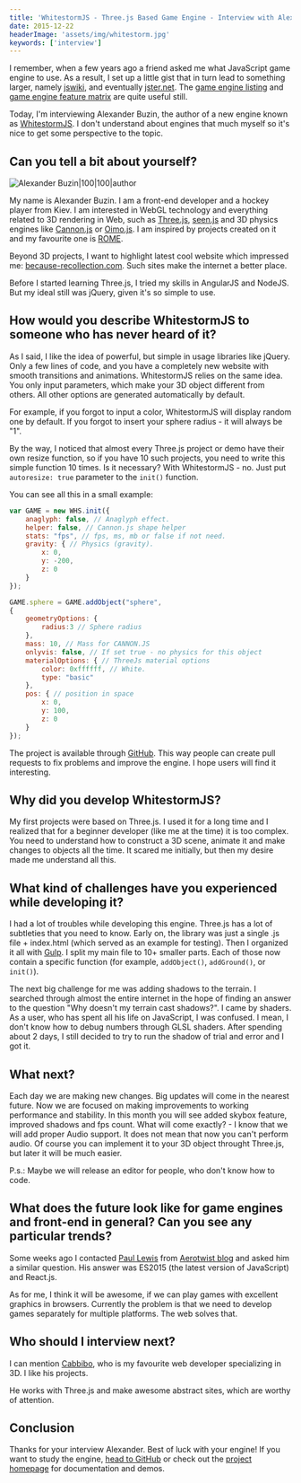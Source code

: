```yaml
---
title: 'WhitestormJS - Three.js Based Game Engine - Interview with Alexander Buzin'
date: 2015-12-22
headerImage: 'assets/img/whitestorm.jpg'
keywords: ['interview']
---
```


I remember, when a few years ago a friend asked me what JavaScript game engine to use. As a result, I set up a little gist that in turn lead to something larger, namely [jswiki](https://github.com/bebraw/jswiki), and eventually [jster.net](http://jster.net/). The [game engine listing](https://github.com/bebraw/jswiki/wiki/Game-Engines) and [game engine feature matrix](https://github.com/bebraw/jswiki/wiki/Game-engine-feature-matrix) are quite useful still.

Today, I'm interviewing Alexander Buzin, the author of a new engine known as [WhitestormJS](http://whitestormjs.xyz/). I don't understand about engines that much myself so it's nice to get some perspective to the topic.

## Can you tell a bit about yourself?

![Alexander Buzin|100|100|author](https://www.gravatar.com/avatar/e002d265845b7625ef396bf74763e31d?s=200)

My name is Alexander Buzin. I am a front-end developer and a hockey player from Kiev. I am interested in WebGL technology and everything related to 3D rendering in Web, such as [Three.js](http://threejs.org/), [seen.js](http://seenjs.io/) and 3D physics engines like [Cannon.js](http://www.cannonjs.org/) or [Oimo.js](https://github.com/lo-th/Oimo.js/). I am inspired by projects created on it and my favourite one is [ROME](http://www.ro.me/).

Beyond 3D projects, I want to highlight latest cool website which impressed me: [because-recollection.com](http://because-recollection.com/).
Such sites make the internet a better place.

Before I started learning Three.js, I tried my skills in AngularJS and NodeJS. But my ideal still was jQuery, given it's so simple to use.

## How would you describe WhitestormJS to someone who has never heard of it?

As I said, I like the idea of powerful, but simple in usage libraries like jQuery. Only a few lines of code, and you have a completely new website with smooth transitions and animations. WhitestormJS relies on the same idea. You only input parameters, which make your 3D object different from others. All other options are generated automatically by default.

For example, if you forgot to input a color, WhitestormJS will display random one by default. If you forgot to insert your sphere radius - it will always be "1".

By the way, I noticed that almost every Three.js project or demo have their own resize function, so if you have 10 such projects, you need to write this simple function 10 times. Is it necessary? With WhitestormJS - no. Just put `autoresize: true` parameter to the `init()` function.

You can see all this in a small example:

```javascript
var GAME = new WHS.init({
    anaglyph: false, // Anaglyph effect.
    helper: false, // Cannon.js shape helper
    stats: "fps", // fps, ms, mb or false if not need.
    gravity: { // Physics (gravity).
        x: 0,
        y: -200,
        z: 0
    }
});

GAME.sphere = GAME.addObject("sphere",
{
    geometryOptions: {
        radius:3 // Sphere radius
    },
    mass: 10, // Mass for CANNON.JS
    onlyvis: false, // If set true - no physics for this object
    materialOptions: { // ThreeJs material options
        color: 0xffffff, // White.
        type: "basic"
    },
    pos: { // position in space
        x: 0,
        y: 100,
        z: 0
    }
});
```

The project is available through [GitHub](https://github.com/WhitestormJS/whitestorm.js). This way people can create pull requests to fix problems and improve the engine. I hope users will find it interesting.

## Why did you develop WhitestormJS?

My first projects were based on Three.js. I used it for a long time and I realized that for a beginner developer (like me at the time) it is too complex. You need to understand how to construct a 3D scene, animate it and make changes to objects all the time. It scared me initially, but then my desire made me understand all this.

## What kind of challenges have you experienced while developing it?

I had a lot of troubles while developing this engine. Three.js has a lot of subtleties that you need to know. Early on, the library was just a single .js file + index.html (which served as an example for testing). Then I organized it all with [Gulp](http://gulpjs.com/). I split my main file to 10+ smaller parts. Each of those now contain a specific function (for example, `addObject()`, `addGround()`, or `init()`).

The next big challenge for me was adding shadows to the terrain. I searched through almost the entire internet in the hope of finding an answer to the question "Why doesn't my terrain cast shadows?". I came by shaders. As a user, who has spent all his life on JavaScript, I was confused. I mean, I don't know how to debug numbers through GLSL shaders. After spending about 2 days, I still decided to try to run the shadow of trial and error and I got it.

## What next?

Each day we are making new changes. Big updates will come in the nearest future. Now we are focused on making improvements to working performance and stability. In this month you will see added skybox feature, improved shadows and fps count.
What will come exactly? - I know that we will add proper Audio support. It does not mean that now you can't perform audio. Of course you can implement it to your 3D object throught Three.js, but later it will be much easier.

P.s.: Maybe we will release an editor for people, who don't know how to code.

## What does the future look like for game engines and front-end in general? Can you see any particular trends?

Some weeks ago I contacted [Paul Lewis](https://twitter.com/aerotwist) from [Aerotwist blog](https://aerotwist.com/) and asked him a similar question. His answer was ES2015 (the latest version of JavaScript) and React.js.

As for me, I think it will be awesome, if we can play games with excellent graphics in browsers. Currently the problem is that we need to develop games separately for multiple platforms. The web solves that.

## Who should I interview next?
I can mention [Cabbibo](https://twitter.com/Cabbibo), who is my favourite web developer specializing in 3D. I like his projects.

He works with Three.js and make awesome abstract sites, which are worthy of attention.

## Conclusion

Thanks for your interview Alexander. Best of luck with your engine! If you want to study the engine, [head to GitHub](https://github.com/sasha240100/WhitestormJS) or check out the [project homepage](http://whitestormjs.xyz/) for documentation and demos.

